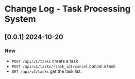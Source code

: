 # Change Log - Task Processing System

## [0.0.1] 2024-10-20
### New
- `POST /api/v1/tasks` create a task
- `POST /api/v1/tasks/{task_id}/cancel` cancel a task
- `GET /api/v1/tasks` get the task list.
